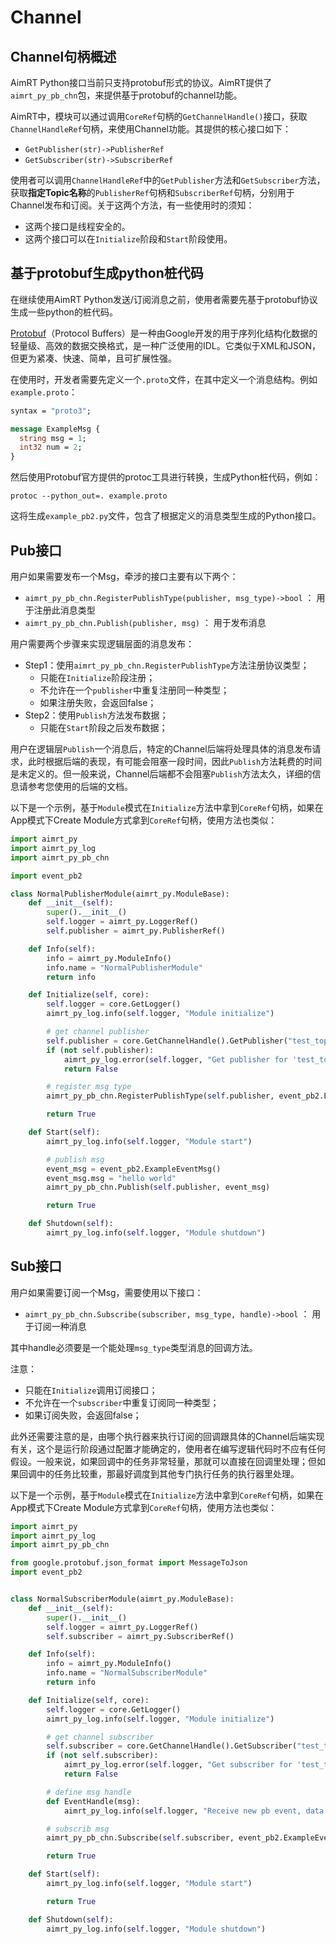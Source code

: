 # Channel

## Channel句柄概述

AimRT Python接口当前只支持protobuf形式的协议。AimRT提供了`aimrt_py_pb_chn`包，来提供基于protobuf的channel功能。

AimRT中，模块可以通过调用`CoreRef`句柄的`GetChannelHandle()`接口，获取`ChannelHandleRef`句柄，来使用Channel功能。其提供的核心接口如下：
- `GetPublisher(str)->PublisherRef`
- `GetSubscriber(str)->SubscriberRef`


使用者可以调用`ChannelHandleRef`中的`GetPublisher`方法和`GetSubscriber`方法，获取**指定Topic名称**的`PublisherRef`句柄和`SubscriberRef`句柄，分别用于Channel发布和订阅。关于这两个方法，有一些使用时的须知：
  - 这两个接口是线程安全的。
  - 这两个接口可以在`Initialize`阶段和`Start`阶段使用。


## 基于protobuf生成python桩代码

在继续使用AimRT Python发送/订阅消息之前，使用者需要先基于protobuf协议生成一些python的桩代码。

[Protobuf](https://protobuf.dev/)（Protocol Buffers）是一种由Google开发的用于序列化结构化数据的轻量级、高效的数据交换格式，是一种广泛使用的IDL。它类似于XML和JSON，但更为紧凑、快速、简单，且可扩展性强。

在使用时，开发者需要先定义一个`.proto`文件，在其中定义一个消息结构。例如`example.proto`：

```protobuf
syntax = "proto3";

message ExampleMsg {
  string msg = 1;
  int32 num = 2;
}
```

然后使用Protobuf官方提供的protoc工具进行转换，生成Python桩代码，例如：
```shell
protoc --python_out=. example.proto
```

这将生成`example_pb2.py`文件，包含了根据定义的消息类型生成的Python接口。


## Pub接口

用户如果需要发布一个Msg，牵涉的接口主要有以下两个：
- `aimrt_py_pb_chn.RegisterPublishType(publisher, msg_type)->bool` ： 用于注册此消息类型
- `aimrt_py_pb_chn.Publish(publisher, msg)` ： 用于发布消息



用户需要两个步骤来实现逻辑层面的消息发布：
- Step1：使用`aimrt_py_pb_chn.RegisterPublishType`方法注册协议类型；
  - 只能在`Initialize`阶段注册；
  - 不允许在一个`publisher`中重复注册同一种类型；
  - 如果注册失败，会返回false；
- Step2：使用`Publish`方法发布数据；
  - 只能在`Start`阶段之后发布数据；


用户在逻辑层`Publish`一个消息后，特定的Channel后端将处理具体的消息发布请求，此时根据后端的表现，有可能会阻塞一段时间，因此`Publish`方法耗费的时间是未定义的。但一般来说，Channel后端都不会阻塞`Publish`方法太久，详细的信息请参考您使用的后端的文档。

以下是一个示例，基于`Module`模式在`Initialize`方法中拿到`CoreRef`句柄，如果在App模式下Create Module方式拿到`CoreRef`句柄，使用方法也类似：
```python
import aimrt_py
import aimrt_py_log
import aimrt_py_pb_chn

import event_pb2

class NormalPublisherModule(aimrt_py.ModuleBase):
    def __init__(self):
        super().__init__()
        self.logger = aimrt_py.LoggerRef()
        self.publisher = aimrt_py.PublisherRef()

    def Info(self):
        info = aimrt_py.ModuleInfo()
        info.name = "NormalPublisherModule"
        return info

    def Initialize(self, core):
        self.logger = core.GetLogger()
        aimrt_py_log.info(self.logger, "Module initialize")

        # get channel publisher
        self.publisher = core.GetChannelHandle().GetPublisher("test_topic")
        if (not self.publisher):
            aimrt_py_log.error(self.logger, "Get publisher for 'test_topic' failed.")
            return False

        # register msg type
        aimrt_py_pb_chn.RegisterPublishType(self.publisher, event_pb2.ExampleEventMsg)

        return True

    def Start(self):
        aimrt_py_log.info(self.logger, "Module start")

        # publish msg
        event_msg = event_pb2.ExampleEventMsg()
        event_msg.msg = "hello world"
        aimrt_py_pb_chn.Publish(self.publisher, event_msg)

        return True

    def Shutdown(self):
        aimrt_py_log.info(self.logger, "Module shutdown")
```

## Sub接口



用户如果需要订阅一个Msg，需要使用以下接口：
- `aimrt_py_pb_chn.Subscribe(subscriber, msg_type, handle)->bool` ： 用于订阅一种消息

其中handle必须要是一个能处理`msg_type`类型消息的回调方法。


注意：
- 只能在`Initialize`调用订阅接口；
- 不允许在一个`subscriber`中重复订阅同一种类型；
- 如果订阅失败，会返回false；


此外还需要注意的是，由哪个执行器来执行订阅的回调跟具体的Channel后端实现有关，这个是运行阶段通过配置才能确定的，使用者在编写逻辑代码时不应有任何假设。一般来说，如果回调中的任务非常轻量，那就可以直接在回调里处理；但如果回调中的任务比较重，那最好调度到其他专门执行任务的执行器里处理。


以下是一个示例，基于`Module`模式在`Initialize`方法中拿到`CoreRef`句柄，如果在App模式下Create Module方式拿到`CoreRef`句柄，使用方法也类似：
```python
import aimrt_py
import aimrt_py_log
import aimrt_py_pb_chn

from google.protobuf.json_format import MessageToJson
import event_pb2


class NormalSubscriberModule(aimrt_py.ModuleBase):
    def __init__(self):
        super().__init__()
        self.logger = aimrt_py.LoggerRef()
        self.subscriber = aimrt_py.SubscriberRef()

    def Info(self):
        info = aimrt_py.ModuleInfo()
        info.name = "NormalSubscriberModule"
        return info

    def Initialize(self, core):
        self.logger = core.GetLogger()
        aimrt_py_log.info(self.logger, "Module initialize")

        # get channel subscriber
        self.subscriber = core.GetChannelHandle().GetSubscriber("test_topic")
        if (not self.subscriber):
            aimrt_py_log.error(self.logger, "Get subscriber for 'test_topic' failed.")
            return False

        # define msg handle
        def EventHandle(msg):
            aimrt_py_log.info(self.logger, "Receive new pb event, data: {}".format(MessageToJson(msg)))

        # subscrib msg
        aimrt_py_pb_chn.Subscribe(self.subscriber, event_pb2.ExampleEventMsg, EventHandle)

        return True

    def Start(self):
        aimrt_py_log.info(self.logger, "Module start")

        return True

    def Shutdown(self):
        aimrt_py_log.info(self.logger, "Module shutdown")

```

